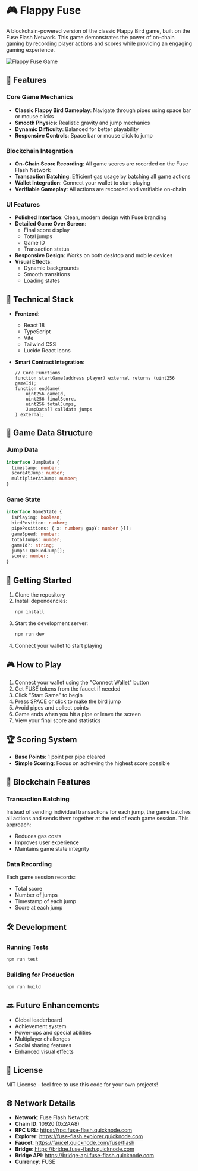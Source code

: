 # 🎮 Flappy Fuse

A blockchain-powered version of the classic Flappy Bird game, built on the Fuse Flash Network. This game demonstrates the power of on-chain gaming by recording player actions and scores while providing an engaging gaming experience.

![Flappy Fuse Game](https://images.unsplash.com/photo-1614680376408-81e91ffe3db7?auto=format&fit=crop&q=80&w=1200&h=600)

## 🌟 Features

### Core Game Mechanics
- **Classic Flappy Bird Gameplay**: Navigate through pipes using space bar or mouse clicks
- **Smooth Physics**: Realistic gravity and jump mechanics
- **Dynamic Difficulty**: Balanced for better playability
- **Responsive Controls**: Space bar or mouse click to jump

### Blockchain Integration
- **On-Chain Score Recording**: All game scores are recorded on the Fuse Flash Network
- **Transaction Batching**: Efficient gas usage by batching all game actions
- **Wallet Integration**: Connect your wallet to start playing
- **Verifiable Gameplay**: All actions are recorded and verifiable on-chain

### UI Features
- **Polished Interface**: Clean, modern design with Fuse branding
- **Detailed Game Over Screen**: 
  - Final score display
  - Total jumps
  - Game ID
  - Transaction status
- **Responsive Design**: Works on both desktop and mobile devices
- **Visual Effects**: 
  - Dynamic backgrounds
  - Smooth transitions
  - Loading states

## 🔧 Technical Stack

- **Frontend**:
  - React 18
  - TypeScript
  - Vite
  - Tailwind CSS
  - Lucide React Icons

- **Smart Contract Integration**:
  ```solidity
  // Core Functions
  function startGame(address player) external returns (uint256 gameId);
  function endGame(
      uint256 gameId,
      uint256 finalScore,
      uint256 totalJumps,
      JumpData[] calldata jumps
  ) external;
  ```

## 🎯 Game Data Structure

### Jump Data
```typescript
interface JumpData {
  timestamp: number;
  scoreAtJump: number;
  multiplierAtJump: number;
}
```

### Game State
```typescript
interface GameState {
  isPlaying: boolean;
  birdPosition: number;
  pipePositions: { x: number; gapY: number }[];
  gameSpeed: number;
  totalJumps: number;
  gameId?: string;
  jumps: QueuedJump[];
  score: number;
}
```

## 🚀 Getting Started

1. Clone the repository
2. Install dependencies:
   ```bash
   npm install
   ```
3. Start the development server:
   ```bash
   npm run dev
   ```
4. Connect your wallet to start playing

## 🎮 How to Play

1. Connect your wallet using the "Connect Wallet" button
2. Get FUSE tokens from the faucet if needed
3. Click "Start Game" to begin
4. Press SPACE or click to make the bird jump
5. Avoid pipes and collect points
6. Game ends when you hit a pipe or leave the screen
7. View your final score and statistics

## 🏆 Scoring System

- **Base Points**: 1 point per pipe cleared
- **Simple Scoring**: Focus on achieving the highest score possible

## 🔗 Blockchain Features

### Transaction Batching
Instead of sending individual transactions for each jump, the game batches all actions and sends them together at the end of each game session. This approach:
- Reduces gas costs
- Improves user experience
- Maintains game state integrity

### Data Recording
Each game session records:
- Total score
- Number of jumps
- Timestamp of each jump
- Score at each jump

## 🛠 Development

### Running Tests
```bash
npm run test
```

### Building for Production
```bash
npm run build
```

## 🔜 Future Enhancements

- Global leaderboard
- Achievement system
- Power-ups and special abilities
- Multiplayer challenges
- Social sharing features
- Enhanced visual effects

## 📝 License

MIT License - feel free to use this code for your own projects!

## 🌐 Network Details

- **Network**: Fuse Flash Network
- **Chain ID**: 10920 (0x2AA8)
- **RPC URL**: https://rpc.fuse-flash.quicknode.com
- **Explorer**: https://fuse-flash.explorer.quicknode.com
- **Faucet**: https://faucet.quicknode.com/fuse/flash
- **Bridge**: https://bridge.fuse-flash.quicknode.com
- **Bridge API**: https://bridge-api.fuse-flash.quicknode.com
- **Currency**: FUSE